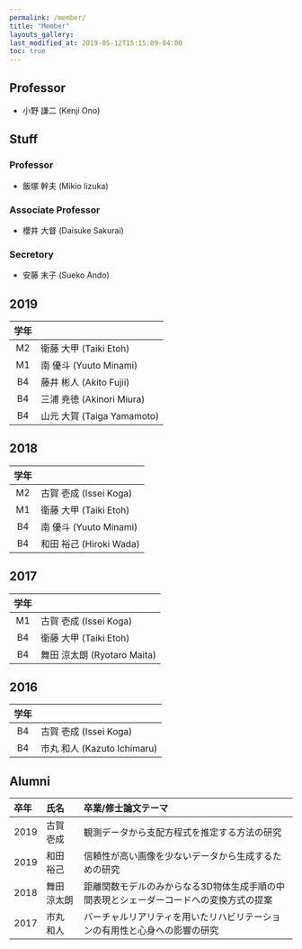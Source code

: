 ```yaml
---
permalink: /member/
title: "Member"
layouts_gallery:
last_modified_at: 2019-05-12T15:15:09-04:00
toc: true
---
```


## Professor

- 小野 謙二 (Kenji Ono)



## Stuff

### Professor

- 飯塚 幹夫 (Mikio Iizuka) 

### Associate Professor

- 櫻井 大督 (Daisuke Sakurai) 

### Secretory

- 安藤 末子 (Sueko Ando)



## 2019

学年 | 　
:---:|:---
M2 | 衛藤 大甲 (Taiki Etoh)
M1 | 南 優斗 (Yuuto Minami)
B4 | 藤井 彬人 (Akito Fujii)
B4 | 三浦 尭徳 (Akinori Miura)
B4 | 山元 大賀 (Taiga Yamamoto)


## 2018

学年 | 　
:---:|:---
M2 | 古賀 壱成 (Issei Koga)
M1 | 衛藤 大甲 (Taiki Etoh)
B4 | 南 優斗 (Yuuto Minami)
B4 | 和田 裕己 (Hiroki Wada)

## 2017

学年 | 　
:---:|:---
M1 | 古賀 壱成 (Issei Koga)
B4 | 衛藤 大甲 (Taiki Etoh)
B4 | 舞田 涼太朗 (Ryotaro Maita)


## 2016

学年 | 　
:---:|:---
B4 | 古賀 壱成 (Issei Koga)|
B4 | 市丸 和人 (Kazuto Ichimaru)

## Alumni

卒年 | 氏名 | 卒業/修士論文テーマ
:----|:--|:---------
2019 | 古賀 壱成| 観測データから支配方程式を推定する方法の研究
2019 | 和田 裕己 | 信頼性が高い画像を少ないデータから生成するための研究
2018 | 舞田 涼太朗 | 距離関数モデルのみからなる3D物体生成手順の中間表現とシェーダーコードへの変換方式の提案
2017 | 市丸 和人 | バーチャルリアリティを用いたリハビリテーションの有用性と心身への影響の研究